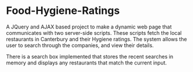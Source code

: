 # Food-Hygiene-Ratings

A JQuery and AJAX based project to make a dynamic web page that communicates with two server-side scripts. These scripts fetch the local restaurants in Canterbury and their Hygiene ratings. The system allows the user to search through the companies, and view their details. 

There is a search box implemented that stores the recent searches in memory and displays any restaurants that match the current input.
